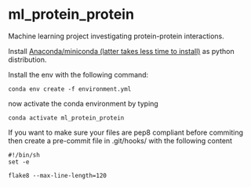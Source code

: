 # ml_protein_protein

Machine learning project investigating protein-protein interactions.

Install [Anaconda/miniconda (latter takes less time to install)](https://docs.conda.io/en/latest/miniconda.html) as python distribution.

Install the env with the following command:
```
conda env create -f environment.yml
```

now activate the conda environment by typing
```
conda activate ml_protein_protein
```

If you want to make sure your files are pep8 compliant before commiting then create a pre-commit file in .git/hooks/
with the following content
```
#!/bin/sh
set -e

flake8 --max-line-length=120
```
